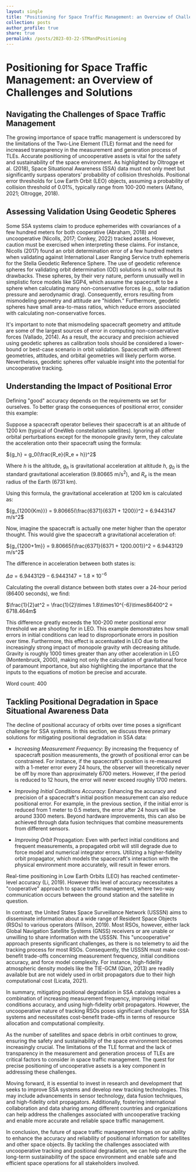 ```yaml
---
layout: single
title: "Positioning for Space Traffic Management: an Overview of Challenges and Solutions"
collection: posts 
author_profile: true
share: true
permalink: /posts/2023-03-22-STMandPositioning
---
```


# Positioning for Space Traffic Management: an Overview of Challenges and Solutions

## Navigating the Challenges of Space Traffic Management

The growing importance of space traffic management is underscored by the limitations of the Two-Line Element (TLE) format and the need for increased transparency in the measurement and generation process of TLEs. Accurate positioning of uncooperative assets is vital for the safety and sustainability of the space environment. As highlighted by Oltrogge et al. (2018), Space Situational Awareness (SSA) data must not only meet but significantly surpass operators' probability of collision thresholds. Positional error thresholds for Low Earth Orbit (LEO) objects, assuming a probability of collision threshold of 0.01%, typically range from 100-200 meters (Alfano, 2021; Oltrogge, 2018).


## Assessing Validation Using Geodetic Spheres
Some SSA systems claim to produce ephemerides with covariances of a few hundred meters for both cooperative (Abraham, 2018) and uncooperative (Nicolls, 2017; Conkey, 2022) tracked assets. However, caution must be exercised when interpreting these claims. For instance, Nicolls (2017) found an orbit determination error of a few hundred meters when validating against International Laser Ranging Service truth ephemeris for the Stella Geodetic Reference Sphere. The use of geodetic reference spheres for validating orbit determination (OD) solutions is not without its drawbacks. These spheres, by their very nature, perform unusually well in simplistic force models like SGP4, which assume the spacecraft to be a sphere when calculating many non-conservative forces (e.g., solar radiation pressure and aerodynamic drag). Consequently, errors resulting from mismodeling geometry and attitude are "hidden." Furthermore, geodetic spheres have small area-to-mass ratios, which reduce errors associated with calculating non-conservative forces.

It's important to note that mismodeling spacecraft geometry and attitude are some of the largest sources of error in computing non-conservative forces (Vallado, 2014). As a result, the accuracy and precision achieved using geodetic spheres as calibration tools should be considered a lower-bound or best-case scenario in orbit validation. Spacecraft with different geometries, attitudes, and orbital geometries will likely perform worse. Nevertheless, geodetic spheres offer valuable insight into the potential for uncooperative tracking.

## Understanding the Impact of Positional Error
Defining "good" accuracy depends on the requirements we set for ourselves. To better grasp the consequences of positional error, consider this example:

Suppose a spacecraft operator believes their spacecraft is at an altitude of 1200 km (typical of OneWeb constellation satellites). Ignoring all other orbital perturbations except for the monopole gravity term, they calculate the acceleration onto their spacecraft using the formula:

${g_h} = g_0(\frac{R_e}{R_e + h})^2$

Where ${h}$ is the altitude, ${g_h}$ is gravitational acceleration at altitude ${h}$, ${g_0}$ is the standard gravitational acceleration (9.80665 m/s$^2$), and ${R_e}$ is the mean radius of the Earth (6731 km).

Using this formula, the gravitational acceleration at 1200 km is calculated as:

${g_{1200{Km}}} = 9.80665(\frac{6371}{6371 + 1200})^2 = 6.9443147 m/s^2$

Now, imagine the spacecraft is actually one meter higher than the operator thought. This would give the spacecraft a gravitational acceleration of:

${g_{1200+1m}} = 9.80665(\frac{6371}{6371 + 1200.001})^2 = 6.9443129 m/s^2$

The difference in acceleration between both states is:

$\Delta a = 6.9443129 - 6.9443147 = 1.8\times10^{-6}$

Calculating the overall distance between both states over a 24-hour period (86400 seconds), we find:

$\frac{1}{2}at^2 = \frac{1}{2}\times 1.8\times10^{-6}\times86400^2 = 6718.464m$

This difference greatly exceeds the 100-200 meter positional error threshold we are shooting for in LEO.
This example demonstrates how small errors in initial conditions can lead to disproportionate errors in position over time. Furthermore, this effect is accentuated in LEO due to the increasingly strong impact of monopole gravity wtih decreasing altitude. Gravity is roughly 1000 times greater than any other acceleration in LEO (Montenbruck, 2000), making not only the calculation of gravitational force of paramount importance, but also highlighting the importance that the inputs to the equations of motion be precise and accurate.

Word count: 400

## Tackling Positional Degradation in Space Situational Awareness Data
The decline of positional accuracy of orbits over time poses a significant challenge for SSA systems. In this section, we discuss three primary solutions for mitigating positional degradation in SSA data:

- _Increasing Measurement Frequency_: By increasing the frequency of spacecraft position measurements, the growth of positional error can be constrained. For instance, if the spacecraft's position is re-measured with a 1-meter error every 24 hours, the observer will theoretically never be off by more than approximately 6700 meters. However, if the period is reduced to 12 hours, the error will never exceed roughly 1700 meters.

- _Improving Initial Conditions Accuracy_: Enhancing the accuracy and precision of a spacecraft's initial position measurement can also reduce positional error. For example, in the previous section, if the initial error is reduced from 1 meter to 0.5 meters, the error after 24 hours will be around 3300 meters. Beyond hardware improvements, this can also be achieved through data fusion techniques that combine measurements from different sensors.

- _Improving Orbit_ Propagation: Even with perfect initial conditions and frequent measurements, a propagated orbit will still degrade due to force model and numerical integrator errors. Utilizing a higher-fidelity orbit propagator, which models the spacecraft's interaction with the physical environment more accurately, will result in fewer errors.

Real-time positioning in Low Earth Orbits (LEO) has reached centimeter-level accuracy (Li, 2019). However this level of accuracy necessitates a "cooperative" approach to space traffic management, where two-way communication occurs between the ground station and the satellite in question.

In contrast, the United States Space Surveillance Network (USSSN) aims to disseminate information about a wide range of Resident Space Objects (RSOs) to various operators (Wilson, 2019). Most RSOs, however, either lack Global Navigation Satellite Systems (GNSS) receivers or are unable or unwilling to share information with the USSSN. This "uncooperative" approach presents significant challenges, as there is no telemetry to aid the tracking process for most RSOs. Consequently, the USSSN must make cost-benefit trade-offs concerning measurement frequency, initial conditions accuracy, and force model complexity. For instance, high-fidelity atmospheric density models like the TIE-GCM (Qian, 2013) are readily available but are not widely used in orbit propagators due to their high computational cost (Licata, 2021).

In summary, mitigating positional degradation in SSA catalogs requires a combination of increasing measurement frequency, improving initial conditions accuracy, and using high-fidelity orbit propagators. However, the uncooperative nature of tracking RSOs poses significant challenges for SSA systems and necessitates cost-benefit trade-offs in terms of resource allocation and computational complexity.

As the number of satellites and space debris in orbit continues to grow, ensuring the safety and sustainability of the space environment becomes increasingly crucial. The limitations of the TLE format and the lack of transparency in the measurement and generation process of TLEs are critical factors to consider in space traffic management. The quest for precise positioning of uncooperative assets is a key component in addressing these challenges.

Moving forward, it is essential to invest in research and development that seeks to improve SSA systems and develop new tracking technologies. This may include advancements in sensor technology, data fusion techniques, and high-fidelity orbit propagators. Additionally, fostering international collaboration and data sharing among different countries and organizations can help address the challenges associated with uncooperative tracking and enable more accurate and reliable space traffic management.

In conclusion, the future of space traffic management hinges on our ability to enhance the accuracy and reliability of positional information for satellites and other space objects. By tackling the challenges associated with uncooperative tracking and positional degradation, we can help ensure the long-term sustainability of the space environment and enable safe and efficient space operations for all stakeholders involved.






